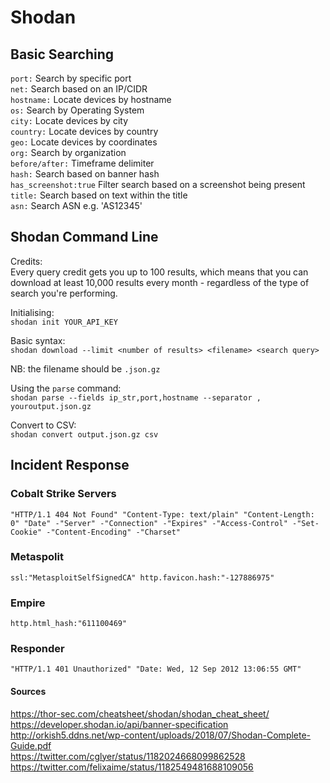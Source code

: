 # Shodan

## Basic Searching

`port:` Search by specific port  
`net:` Search based on an IP/CIDR  
`hostname:` Locate devices by hostname  
`os:` Search by Operating System  
`city:` Locate devices by city  
`country:` Locate devices by country  
`geo:` Locate devices by coordinates  
`org:` Search by organization  
`before/after:` Timeframe delimiter  
`hash:` Search based on banner hash  
`has_screenshot:true` Filter search based on a screenshot being present  
`title:` Search based on text within the title  
`asn:` Search ASN e.g. 'AS12345'  

## Shodan Command Line

Credits:  
Every query credit gets you up to 100 results, which means that you can download at least 10,000 results every month - regardless of the type of search you're performing.

Initialising:  
`shodan init YOUR_API_KEY`  

Basic syntax:  
`shodan download --limit <number of results> <filename> <search query>`

NB: the filename should be `.json.gz`  

Using the `parse` command:  
`shodan parse --fields ip_str,port,hostname --separator , youroutput.json.gz`

Convert to CSV:  
`shodan convert output.json.gz csv`


## Incident Response

### Cobalt Strike Servers
```
"HTTP/1.1 404 Not Found" "Content-Type: text/plain" "Content-Length: 0" "Date" -"Server" -"Connection" -"Expires" -"Access-Control" -"Set-Cookie" -"Content-Encoding" -"Charset"
```

### Metaspolit
```
ssl:"MetasploitSelfSignedCA" http.favicon.hash:"-127886975"
```

### Empire
```
http.html_hash:"611100469"
```

### Responder
```
"HTTP/1.1 401 Unauthorized" "Date: Wed, 12 Sep 2012 13:06:55 GMT"
```

#### Sources     
https://thor-sec.com/cheatsheet/shodan/shodan_cheat_sheet/  
https://developer.shodan.io/api/banner-specification  
http://orkish5.ddns.net/wp-content/uploads/2018/07/Shodan-Complete-Guide.pdf  
https://twitter.com/cglyer/status/1182024668099862528
https://twitter.com/felixaime/status/1182549481688109056
